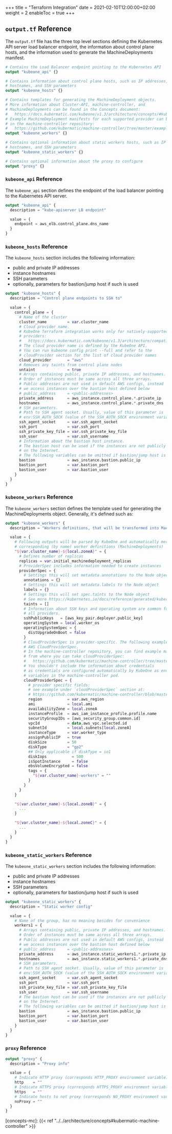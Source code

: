 +++
title = "Terraform Integration"
date = 2021-02-10T12:00:00+02:00
weight = 2
enableToc = true
+++

## `output.tf` Reference

The `output.tf` file has the three top level sections defining the Kubernetes
API server load balancer endpoint, the information about control plane hosts,
and the information used to generate the MachineDeployments manifest.

```terraform
# Contains the Load Balancer endpoint pointing to the Kubernetes API
output "kubeone_api" {}

# Contains information about control plane hosts, such as IP addresses,
# hostnames, and SSH parameters
output "kubeone_hosts" {}

# Contains templates for generating the MachineDeployment objects.
# More information about Cluster-API, machine-controller, and
# MachineDeployments can be found in the Concepts document:
#   https://docs.kubermatic.com/kubeone/v1.3/architecture/concepts/#kubermatic-machine-controller
# Example MachineDeployment manifests for each supported provider can be found
# in the machine-controller repository:
#   https://github.com/kubermatic/machine-controller/tree/master/examples
output "kubeone_workers" {}

# Contains optional information about static workers hosts, such as IP addresses,
# hostnames, and SSH parameters
output "kubeone_static_workers" {}

# Contains optional information about the proxy to configure
output "proxy" {}
```

### `kubeone_api` Reference

The `kubeone_api` section defines the endpoint of the load balancer pointing
to the Kubernetes API server.

```terraform
output "kubeone_api" {
  description = "kube-apiserver LB endpoint"

  value = {
    endpoint = aws_elb.control_plane.dns_name
  }
}
```

### `kubeone_hosts` Reference

The `kubeone_hosts` section includes the following information:

* public and private IP addresses
* instance hostnames
* SSH parameters
* optionally, parameters for bastion/jump host if such is used

```terraform
output "kubeone_hosts" {
  description = "Control plane endpoints to SSH to"

  value = {
    control_plane = {
      # Name of the cluster
      cluster_name         = var.cluster_name
      # Cloud provider name.
      # KubeOne Terraform integration works only for natively-supported
      # providers:
      #   https://docs.kubermatic.com/kubeone/v1.3/architecture/compatibility/
      # The cloud provider name is defined by the KubeOne API.
      # You can run kubeone config print --full and refer to the
      # cloudProvider section for the list of cloud provider names
      cloud_provider       = "aws"
      # Removes any taints from control plane nodes
      untaint              = true
      # Arrays containing public, private IP addresses, and hostnames.
      # Order of instances must be same across all three arrays.
      # Public addresses are not used in default AWS configs, instead
      # we access instances over the bastion host defined below
      # public_address     = <public-addresses>
      private_address      = aws_instance.control_plane.*.private_ip
      hostnames            = aws_instance.control_plane.*.private_dns
      # SSH parameters.
      # Path to SSH agent socket. Usually, value of this parameter is
      # env:SSH_AUTH_SOCK (value of the SSH_AUTH_SOCK environment variable)
      ssh_agent_socket     = var.ssh_agent_socket
      ssh_port             = var.ssh_port
      ssh_private_key_file = var.ssh_private_key_file
      ssh_user             = var.ssh_username
      # Information about the bastion host instance.
      # The bastion host can be used if the instances are not publicly exposed
      # on the Internet.
      # The following variables can be omitted if bastion/jump host is not used
      bastion              = aws_instance.bastion.public_ip
      bastion_port         = var.bastion_port
      bastion_user         = var.bastion_user
    }
  }
}
```

### `kubeone_workers` Reference

The `kubeone_workers` section defines the template used for generating the
MachineDeployments object. Generally, it's defined such as:

```terraform
output "kubeone_workers" {
  description = "Workers definitions, that will be transformed into MachineDeployment object"

  value = {
    # Following outputs will be parsed by KubeOne and automatically merged into
    # corresponding (by name) worker definitions (MachineDeployments)
    "${var.cluster_name}-${local.zoneA}" = {
      # Defines number of replicas
      replicas = var.initial_machinedeployment_replicas
      # ProviderSpec includes information needed to create instances
      providerSpec = {
        # Settings this will set metadata.annotations to the Node object
        annotations = {}
        # Settings this will set metadata.labels to the Node object
        labels = {}
        # Settings this will set spec.taints to the Node object
        # See more https://kubernetes.io/docs/reference/generated/kubernetes-api/v1.20/#taint-v1-core
        taints = []
        # Information about SSH keys and operating system are common for
        # all providers.
        sshPublicKeys   = [aws_key_pair.deployer.public_key]
        operatingSystem = local.worker_os
        operatingSystemSpec = {
          distUpgradeOnBoot = false
        }
        # CloudProviderSpec is provider-specific. The following example is an
        # AWS CloudProviderSpec.
        # In the machine-controller repository, you can find example manifests
        # from where you can take cloudProviderSpec:
        #   https://github.com/kubermatic/machine-controller/tree/master/examples
        # You shouldn't include the information about credentials
        # as credentials are configured automatically by KubeOne as environment
        # variables in the machine-controller pod.
        cloudProviderSpec = {
          # provider specific fields:
          # see example under `cloudProviderSpec` section at:
          # https://github.com/kubermatic/machine-controller/blob/master/examples/aws-machinedeployment.yaml
          region           = var.aws_region
          ami              = local.ami
          availabilityZone = local.zoneA
          instanceProfile  = aws_iam_instance_profile.profile.name
          securityGroupIDs = [aws_security_group.common.id]
          vpcId            = data.aws_vpc.selected.id
          subnetId         = local.subnets[local.zoneA]
          instanceType     = var.worker_type
          assignPublicIP   = true
          diskSize         = 50
          diskType         = "gp2"
          ## Only applicable if diskType = io1
          diskIops           = 500
          isSpotInstance     = false
          ebsVolumeEncrypted = false
          tags = {
            "${var.cluster_name}-workers" = ""
          }
        }
      }
    }

    "${var.cluster_name}-${local.zoneB}" = {
      ...
    }

    "${var.cluster_name}-${local.zoneC}" = {
      ...
    }
  }
}
```

### `kubeone_static_workers` Reference

The `kubeone_static_workers` section includes the following information:

* public and private IP addresses
* instance hostnames
* SSH parameters
* optionally, parameters for bastion/jump host if such is used

```terraform
output "kubeone_static_workers" {
  description = "Static worker config"

  value = {
    # Name of the group, has no meaning besides for convenience
    workers1 = {
      # Arrays containing public, private IP addresses, and hostnames.
      # Order of instances must be same across all three arrays.
      # Public addresses are not used in default AWS configs, instead
      # we access instances over the bastion host defined below
      # public_address     = <public-addresses>
      private_address      = aws_instance.static_workers1.*.private_ip
      hostnames            = aws_instance.static_workers1.*.private_dns
      # SSH parameters.
      # Path to SSH agent socket. Usually, value of this parameter is
      # env:SSH_AUTH_SOCK (value of the SSH_AUTH_SOCK environment variable)
      ssh_agent_socket     = var.ssh_agent_socket
      ssh_port             = var.ssh_port
      ssh_private_key_file = var.ssh_private_key_file
      ssh_user             = var.ssh_username
      # The bastion host can be used if the instances are not publicly exposed
      # on the Internet.
      # The following variables can be omitted if bastion/jump host is not used
      bastion              = aws_instance.bastion.public_ip
      bastion_port         = var.bastion_port
      bastion_user         = var.bastion_user
    }
  }
}
```

### `proxy` Reference

```terraform
output "proxy" {
  description = "Proxy info"

  value = {
    # Indicate HTTP proxy (corresponds HTTP_PROXY environment variable)
    http    = ""
    # Indicate HTTPS proxy (corresponds HTTPS_PROXY environment variable)
    https   = ""
    # Indicate hosts to not proxy (corresponds NO_PROXY environment variable)
    noProxy = ""
  }
}
```

[terraform-configs-github]: https://github.com/kubermatic/kubeone/tree/release/v1.3/examples/terraform
[concepts-mc]: {{< ref "../../architecture/concepts#kubermatic-machine-controller" >}}
